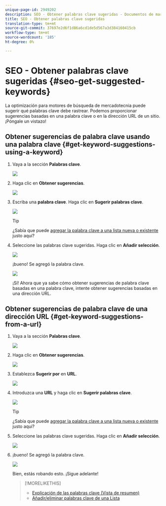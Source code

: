 ```yaml
---
unique-page-id: 2949202
description: SEO - Obtener palabras clave sugeridas - Documentos de marketing - Documentación del producto
title: SEO - Obtener palabras clave sugeridas
translation-type: tm+mt
source-git-commit: 37697e2d6f1d86a6cd1de5d567a3d384160415cb
workflow-type: tm+mt
source-wordcount: '185'
ht-degree: 0%

---
```



# SEO - Obtener palabras clave sugeridas {#seo-get-suggested-keywords}

La optimización para motores de búsqueda de mercadotecnia puede sugerir qué palabras clave debe rastrear. Podemos proporcionar sugerencias basadas en una palabra clave o en la dirección URL de un sitio. ¡Póngale un vistazo!

## Obtener sugerencias de palabra clave usando una palabra clave {#get-keyword-suggestions-using-a-keyword}

1. Vaya a la sección **Palabras clave**.

   ![](assets/image2014-9-18-10-3a51-3a41.png)

1. Haga clic en **Obtener sugerencias**.

   ![](assets/image2014-9-18-10-3a52-3a42.png)

1. Escriba una **palabra clave**. Haga clic en **Sugerir palabras clave**.

   ![](assets/image2014-9-18-10-3a53-3a14.png)

   >[!TIP]
   >
   >¿Sabía que puede [agregar la palabra clave a una lista nueva o existente](/help/marketo/product-docs/additional-apps/seo/understanding-seo/seo-managing-lists.md) justo aquí?

1. Seleccione las palabras clave sugeridas. Haga clic en **Añadir selección**.

   ![](assets/image2014-9-18-10-3a54-3a12.png)

   ¡bueno! Se agregó la palabra clave.

   ![](assets/image2014-9-18-10-3a54-3a16.png)

   ¡Sí! Ahora que ya sabe cómo obtener sugerencias de palabra clave basadas en una palabra clave, intente obtener sugerencias basadas en una dirección URL.

## Obtener sugerencias de palabra clave de una dirección URL {#get-keyword-suggestions-from-a-url}

1. Vaya a la sección **Palabras clave**.

   ![](assets/image2014-9-18-10-3a54-3a26.png)

1. Haga clic en **Obtener sugerencias**.

   ![](assets/image2014-9-18-11-3a4-3a43.png)

1. Establezca **Sugerir por** en **URL**.

   ![](assets/image2014-9-18-11-3a4-3a52.png)

1. Introduzca una **URL** y haga clic en **Sugerir palabras clave**.

   ![](assets/image2014-9-18-11-3a5-3a7.png)

   >[!TIP]
   >
   >¿Sabía que puede [agregar la palabra clave a una lista nueva o existente](/help/marketo/product-docs/additional-apps/seo/understanding-seo/seo-managing-lists.md) justo aquí?

1. Seleccione las palabras clave sugeridas. Haga clic en **Añadir selección**.

   ![](assets/image2014-9-18-11-3a8-3a3.png)

1. ¡bueno! Se agregó la palabra clave.

   ![](assets/image2014-9-18-11-3a8-3a25.png)

   Bien, estás robando esto. ¡Sigue adelante!

   >[!MORELIKETHIS]
   >
   >* [Explicación de las palabras clave (Vista de resumen)](/help/marketo/product-docs/additional-apps/seo/keywords/seo-understanding-keywords.md)
   >* [Añadir/eliminar palabras clave de una Lista](/help/marketo/product-docs/additional-apps/seo/keywords/seo-add-remove-keywords-from-a-list.md)

